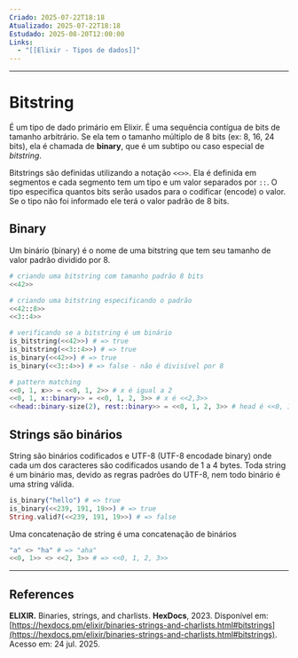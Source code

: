 ```yaml
---
Criado: 2025-07-22T18:18
Atualizado: 2025-07-22T18:18
Estudado: 2025-08-20T12:00:00
Links:
  - "[[Elixir - Tipos de dados]]"
---
```

---
# Bitstring

É um tipo de dado primário em Elixir. É uma sequência contígua de bits de tamanho arbitrário. Se ela tem o tamanho múltiplo de 8 bits (ex: 8, 16, 24 bits), ela é chamada de **binary**, que é um subtipo ou caso especial de *bitstring*.

Bitstrings são definidas utilizando a notação `<<>>`. Ela é definida em segmentos e cada segmento tem um tipo e um valor separados por `::`. O tipo especifica quantos bits serão usados para o codificar (encode) o valor. Se o tipo não foi informado ele terá o valor padrão de 8 bits.

## Binary

Um binário (binary) é o nome de uma bitstring que tem seu tamanho de  valor padrão dividido por 8.

```elixir
# criando uma bitstring com tamanho padrão 8 bits
<<42>>

# criando uma bitstring especificando o padrão
<<42::8>>
<<3::4>>

# verificando se a bitstring é um binário
is_bitstring(<<42>>) # => true
is_bitstring(<<3::4>>) # => true
is_binary(<<42>>) # => true
is_binary(<<3::4>>) # => false - não é divisível por 8

# pattern matching
<<0, 1, x>> = <<0, 1, 2>> # x é igual a 2
<<0, 1, x::binary>> = <<0, 1, 2, 3>> # x é <<2,3>>
<<head::binary-size(2), rest::binary>> = <<0, 1, 2, 3>> # head é <<0, 1>> e rest <<2, 3>>
```


## Strings são binários

String são binários codificados e UTF-8 (UTF-8 encodade binary) onde cada um dos caracteres são codificados usando de 1 a 4 bytes. Toda string é um binário mas, devido as regras padrões do UTF-8, nem todo binário é uma string válida.

```elixir
is_binary("hello") # => true
is_binary(<<239, 191, 19>>) # => true
String.valid?(<<239, 191, 19>>) # => false
```

Uma concatenação de string é uma concatenação de binários

```elixir
"a" <> "ha" # => "aha"
<<0, 1>> <> <<2, 3>> # => <<0, 1, 2, 3>>
```

---
## References

**ELIXIR.** Binaries, strings, and charlists. **HexDocs**, 2023. Disponível em: [https://hexdocs.pm/elixir/binaries-strings-and-charlists.html#bitstrings](https://hexdocs.pm/elixir/binaries-strings-and-charlists.html#bitstrings). Acesso em: 24 jul. 2025.